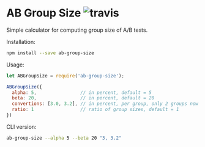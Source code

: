 # AB Group Size ![travis](https://travis-ci.org/fliptheweb/ab-group-size.svg)
Simple calculator for computing group size of A/B tests.

Installation:
```sh
npm install --save ab-group-size
```

Usage:
```js
let ABGroupSize = require('ab-group-size');

ABGroupSize({
  alpha: 5,                // in percent, default = 5
  beta: 20,                // in percent, default = 20
  convertions: [3.0, 3.2], // in percent, per group, only 2 groups now
  ratio: 1                 // ratio of group sizes, default = 1
})
```

CLI version:
```sh
ab-group-size --alpha 5 --beta 20 "3, 3.2"
```
